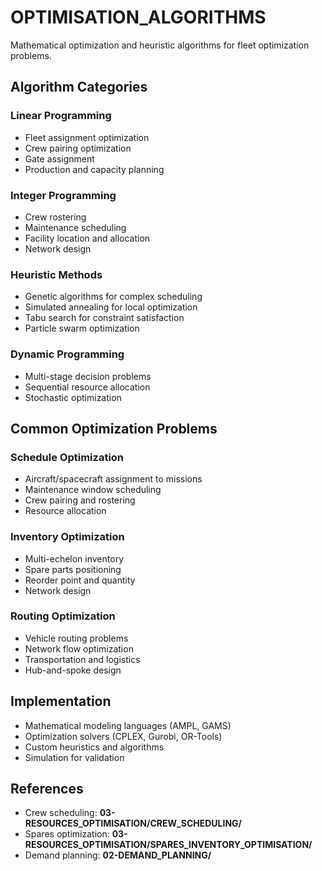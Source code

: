 # OPTIMISATION_ALGORITHMS

Mathematical optimization and heuristic algorithms for fleet optimization problems.

## Algorithm Categories

### Linear Programming
- Fleet assignment optimization
- Crew pairing optimization
- Gate assignment
- Production and capacity planning

### Integer Programming
- Crew rostering
- Maintenance scheduling
- Facility location and allocation
- Network design

### Heuristic Methods
- Genetic algorithms for complex scheduling
- Simulated annealing for local optimization
- Tabu search for constraint satisfaction
- Particle swarm optimization

### Dynamic Programming
- Multi-stage decision problems
- Sequential resource allocation
- Stochastic optimization

## Common Optimization Problems

### Schedule Optimization
- Aircraft/spacecraft assignment to missions
- Maintenance window scheduling
- Crew pairing and rostering
- Resource allocation

### Inventory Optimization
- Multi-echelon inventory
- Spare parts positioning
- Reorder point and quantity
- Network design

### Routing Optimization
- Vehicle routing problems
- Network flow optimization
- Transportation and logistics
- Hub-and-spoke design

## Implementation

- Mathematical modeling languages (AMPL, GAMS)
- Optimization solvers (CPLEX, Gurobi, OR-Tools)
- Custom heuristics and algorithms
- Simulation for validation

## References

- Crew scheduling: **03-RESOURCES_OPTIMISATION/CREW_SCHEDULING/**
- Spares optimization: **03-RESOURCES_OPTIMISATION/SPARES_INVENTORY_OPTIMISATION/**
- Demand planning: **02-DEMAND_PLANNING/**
